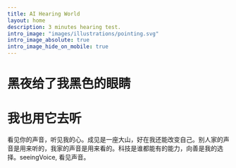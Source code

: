 ```yaml
---
title: AI Hearing World
layout: home
description: 3 minutes hearing test.
intro_image: "images/illustrations/pointing.svg"
intro_image_absolute: true
intro_image_hide_on_mobile: true
---
```


# 黑夜给了我黑色的眼睛
# 我也用它去听


看见你的声音，听见我的心。成见是一座大山，好在我还能改变自己。别人家的声音是用来听的，我家的声音是用来看的。科技是谁都能有的能力，向善是我的选择。seeingVoice, 看见声音。
